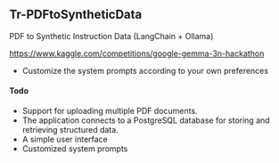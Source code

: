 ## Tr-PDFtoSyntheticData
PDF to Synthetic Instruction Data (LangChain + Ollama)

https://www.kaggle.com/competitions/google-gemma-3n-hackathon

- Customize the system prompts according to your own preferences

#### Todo

- Support for uploading multiple PDF documents.
- The application connects to a PostgreSQL database for storing and retrieving structured data.
- A simple user interface
- Customized system prompts